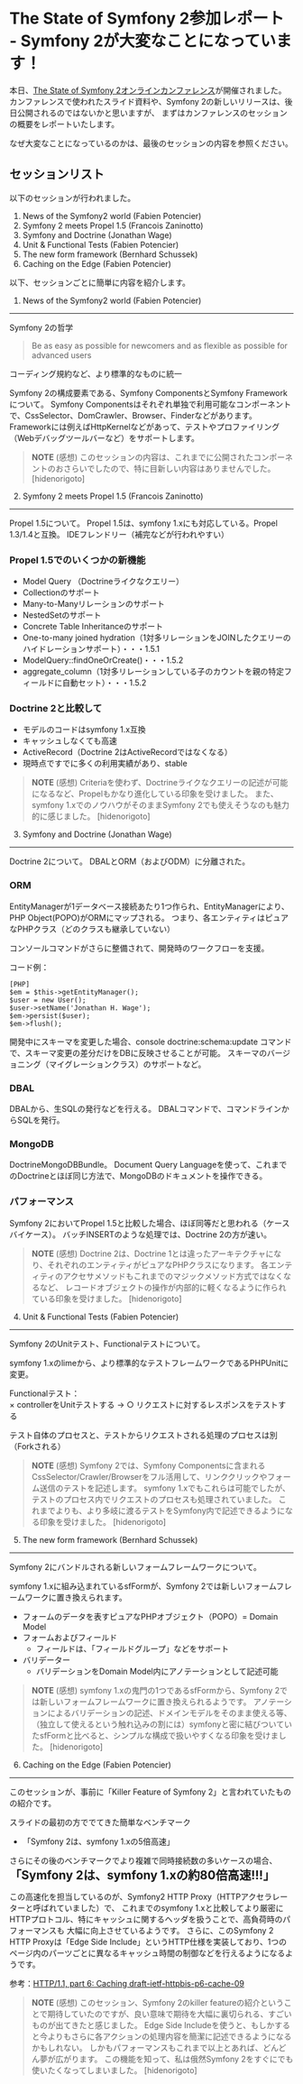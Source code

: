 The State of Symfony 2参加レポート - Symfony 2が大変なことになっています！
==========================================================================

本日、[The State of Symfony 2オンラインカンファレンス](http://www.symfony-live.com/)が開催されました。
カンファレンスで使われたスライド資料や、Symfony 2の新しいリリースは、後日公開されるのではないかと思いますが、
まずはカンファレンスのセッションの概要をレポートいたします。

なぜ大変なことになっているのかは、最後のセッションの内容を参照ください。



セッションリスト
----------------

以下のセッションが行われました。

1. News of the Symfony2 world (Fabien Potencier)
2. Symfony 2 meets Propel 1.5 (Francois Zaninotto)
3. Symfony and Doctrine (Jonathan Wage)
4. Unit & Functional Tests (Fabien Potencier)
5. The new form framework (Bernhard Schussek)
6. Caching on the Edge (Fabien Potencier)

以下、セッションごとに簡単に内容を紹介します。


1. News of the Symfony2 world (Fabien Potencier)
------------------------------------------------

Symfony 2の哲学

> Be as easy as possible for newcomers
> and as flexible as possible for advanced users

コーディング規約など、より標準的なものに統一


Symfony 2の構成要素である、Symfony ComponentsとSymfony Frameworkについて。
Symfony Componentsはそれぞれ単独で利用可能なコンポーネントで、CssSelector、DomCrawler、Browser、Finderなどがあります。
Frameworkには例えばHttpKernelなどがあって、テストやプロファイリング（Webデバッグツールバーなど）をサポートします。


> **NOTE**
> (感想)
> このセッションの内容は、これまでに公開されたコンポーネントのおさらいでしたので、特に目新しい内容はありませんでした。
> [hidenorigoto]



2. Symfony 2 meets Propel 1.5 (Francois Zaninotto)
--------------------------------------------------

Propel 1.5について。
Propel 1.5は、symfony 1.xにも対応している。Propel 1.3/1.4と互換。
IDEフレンドリー（補完などが行われやすい）

### Propel 1.5でのいくつかの新機能

- Model Query （Doctrineライクなクエリー）
- Collectionのサポート
- Many-to-Manyリレーションのサポート
- NestedSetのサポート
- Concrete Table Inheritanceのサポート
- One-to-many joined hydration（1対多リレーションをJOINしたクエリーのハイドレーションサポート）・・・1.5.1
- ModelQuery::findOneOrCreate()・・・1.5.2
- aggregate_column（1対多リレーションしている子のカウントを親の特定フィールドに自動セット）・・・1.5.2


### Doctrine 2と比較して

- モデルのコードはsymfony 1.x互換
- キャッシュしなくても高速
- ActiveRecord（Doctrine 2はActiveRecordではなくなる）
- 現時点ですでに多くの利用実績があり、stable


> **NOTE**
> (感想)
> Criteriaを使わず、Doctrineライクなクエリーの記述が可能になるなど、Propelもかなり進化している印象を受けました。
> また、symfony 1.xでのノウハウがそのままSymfony 2でも使えそうなのも魅力的に感じました。
> [hidenorigoto]



3. Symfony and Doctrine (Jonathan Wage)
---------------------------------------

Doctrine 2について。
DBALとORM（およびODM）に分離された。

### ORM

EntityManagerが1データベース接続あたり1つ作られ、EntityManagerにより、PHP Object(POPO)がORMにマップされる。
つまり、各エンティティはピュアなPHPクラス（どのクラスも継承していない）

コンソールコマンドがさらに整備されて、開発時のワークフローを支援。

コード例：

    [PHP]
    $em = $this->getEntityManager();
    $user = new User();
    $user->setName('Jonathan H. Wage');
    $em->persist($user);
    $em->flush();

開発中にスキーマを変更した場合、console doctrine:schema:update コマンドで、スキーマ変更の差分だけをDBに反映させることが可能。
スキーマのバージョニング（マイグレーションクラス）のサポートなど。


### DBAL

DBALから、生SQLの発行などを行える。
DBALコマンドで、コマンドラインからSQLを発行。


### MongoDB

DoctrineMongoDBBundle。
Document Query Languageを使って、これまでのDoctrineとほぼ同じ方法で、MongoDBのドキュメントを操作できる。


### パフォーマンス

Symfony 2においてPropel 1.5と比較した場合、ほぼ同等だと思われる（ケースバイケース）。
バッチINSERTのような処理では、Doctrine 2の方が速い。


> **NOTE**
> (感想)
> Doctrine 2は、Doctrine 1とは違ったアーキテクチャになり、それぞれのエンティティがピュアなPHPクラスになります。
> 各エンティティのアクセサメソッドもこれまでのマジックメソッド方式ではなくなるなど、
> レコードオブジェクトの操作が内部的に軽くなるように作られている印象を受けました。
> [hidenorigoto]



4. Unit & Functional Tests (Fabien Potencier)
---------------------------------------------

Symfony 2のUnitテスト、Functionalテストについて。

symfony 1.xのlimeから、より標準的なテストフレームワークであるPHPUnitに変更。

Functionalテスト：<br />
× controllerをUnitテストする → ○ リクエストに対するレスポンスをテストする

テスト自体のプロセスと、テストからリクエストされる処理のプロセスは別（Forkされる）


> **NOTE**
> (感想)
> Symfony 2では、Symfony Componentsに含まれるCssSelector/Crawler/Browserをフル活用して、リンククリックやフォーム送信のテストを記述します。
> symfony 1.xでもこれらは可能でしたが、テストのプロセス内でリクエストのプロセスも処理されていました。
> これまでよりも、より多岐に渡るテストをSymfony内で記述できるようになる印象を受けました。
> [hidenorigoto]



5. The new form framework (Bernhard Schussek)
---------------------------------------------

Symfony 2にバンドルされる新しいフォームフレームワークについて。

symfony 1.xに組み込まれているsfFormが、Symfony 2では新しいフォームフレームワークに置き換えられます。

- フォームのデータを表すピュアなPHPオブジェクト（POPO）= Domain Model
- フォームおよびフィールド
  - フィールドは、「フィールドグループ」などをサポート
- バリデーター
  - バリデーションをDomain Model内にアノテーションとして記述可能


> **NOTE**
> (感想)
> symfony 1.xの鬼門の1つであるsfFormから、Symfony 2では新しいフォームフレームワークに置き換えられるようです。
> アノテーションによるバリデーションの記述、ドメインモデルをそのまま使える等、（独立して使えるという触れ込みの割には）symfonyと密に結びついていたsfFormと比べると、シンプルな構成で扱いやすくなる印象を受けました。
> [hidenorigoto]



6. Caching on the Edge (Fabien Potencier)
-----------------------------------------

このセッションが、事前に「Killer Feature of Symfony 2」と言われていたものの紹介です。

スライドの最初の方ででてきた簡単なベンチマーク
- 「Symfony 2は、symfony 1.xの5倍高速」

さらにその後のベンチマークでより複雑で同時接続数の多いケースの場合、<span style="font-size: 1.5em; font-weight: bold;">「Symfony 2は、symfony 1.xの約80倍高速!!!」</span>


この高速化を担当しているのが、Symfony2 HTTP Proxy（HTTPアクセラレーターと呼ばれていました）で、
これまでのsymfony 1.xと比較してより厳密にHTTPプロトコル、特にキャッシュに関するヘッダを扱うことで、高負荷時のパフォーマンスも
大幅に向上させているようです。
さらに、このSymfony 2 HTTP Proxyは「Edge Side Include」というHTTP仕様を実装しており、1つのページ内のパーツごとに異なるキャッシュ時間の制御などを行えるようになるようです。


参考：[HTTP/1.1, part 6: Caching draft-ietf-httpbis-p6-cache-09](http://datatracker.ietf.org/doc/draft-ietf-httpbis-p6-cache/)


> **NOTE**
> (感想)
> このセッション、Symfony 2のkiller featureの紹介ということで期待していたのですが、良い意味で期待を大幅に裏切られる、すごいものが出てきたと感じました。
> Edge Side Includeを使うと、もしかすると今よりもさらに各アクションの処理内容を簡潔に記述できるようになるかもしれない。
> しかもパフォーマンスもこれまで以上とあれば、どんどん夢が広がります。
> この機能を知って、私は俄然Symfony 2をすぐにでも使いたくなってしまいました。
> [hidenorigoto]



